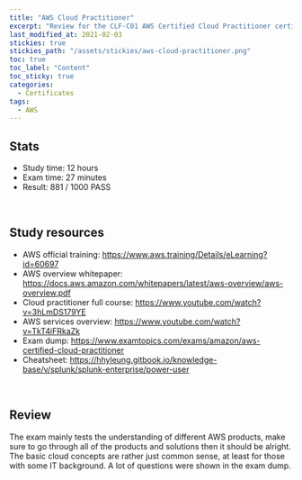 ```yaml
---
title: "AWS Cloud Practitioner"
excerpt: "Review for the CLF-C01 AWS Certified Cloud Practitioner certificate"
last_modified_at: 2021-02-03
stickies: true
stickies_path: "/assets/stickies/aws-cloud-practitioner.png"
toc: true
toc_label: "Content"
toc_sticky: true
categories:
  - Certificates
tags:
  - AWS
---
```

## Stats
- Study time: 12 hours
- Exam time: 27 minutes
- Result: 881 / 1000 PASS

<br>

## Study resources
- AWS official training: <https://www.aws.training/Details/eLearning?id=60697>
- AWS overview whitepaper: <https://docs.aws.amazon.com/whitepapers/latest/aws-overview/aws-overview.pdf>
- Cloud practitioner full course: <https://www.youtube.com/watch?v=3hLmDS179YE>
- AWS services overview: <https://www.youtube.com/watch?v=TkT4iFRkaZk>
- Exam dump: <https://www.examtopics.com/exams/amazon/aws-certified-cloud-practitioner>
- Cheatsheet: <https://hhyleung.gitbook.io/knowledge-base/v/splunk/splunk-enterprise/power-user>

<br>

## Review
The exam mainly tests the understanding of different AWS products, make sure to go through all of the products and solutions then it should be alright. The basic cloud concepts are rather just common sense, at least for those with some IT background. A lot of questions were shown in the exam dump.

<br>
